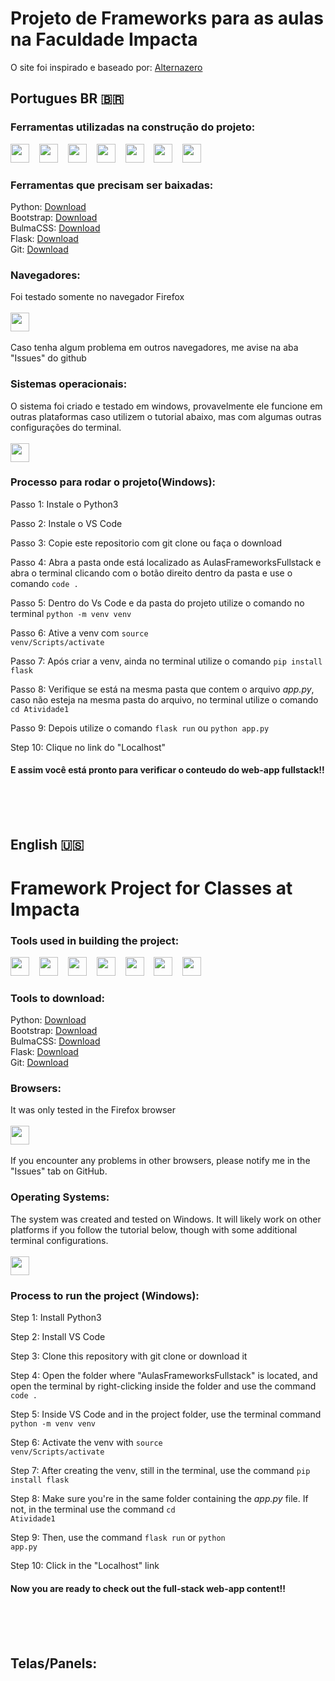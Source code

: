 # Projeto de Frameworks para as aulas na Faculdade Impacta
O site foi inspirado e baseado por: <a href="https://www.alternazero.com/">Alternazero</a>

## Portugues BR 🇧🇷

### Ferramentas utilizadas na construção do projeto:

<div>
    <img src="https://cdn.jsdelivr.net/gh/devicons/devicon@latest/icons/bulma/bulma-plain.svg" height="30" >
    <img width="8"/>
  <img src="https://cdn.jsdelivr.net/gh/devicons/devicon@latest/icons/python/python-original.svg" height="30" >
    <img width="8"/>
  <img src="https://cdn.jsdelivr.net/gh/devicons/devicon@latest/icons/flask/flask-original.svg" height="30" >
    <img width="8"/>
  <img src="https://cdn.jsdelivr.net/gh/devicons/devicon@latest/icons/bootstrap/bootstrap-original.svg" height="30" >
    <img width="8"/>
  <img src="https://cdn.jsdelivr.net/gh/devicons/devicon@latest/icons/javascript/javascript-original.svg" height="30" >
    <img width="8"/>
  <img src="https://cdn.jsdelivr.net/gh/devicons/devicon@latest/icons/html5/html5-original.svg" height="30" >
    <img width="8"/>
  <img src="https://cdn.jsdelivr.net/gh/devicons/devicon@latest/icons/css3/css3-original.svg" height="30" >
    <img width="8"/>
</div>

### Ferramentas que precisam ser baixadas:

Python: <a href="https://www.python.org/downloads/">Download</a><br>
Bootstrap: <a href="https://getbootstrap.com/">Download</a><br>
BulmaCSS: <a href="https://bulma.io/">Download</a><br>
Flask: <a href="https://flask.palletsprojects.com/en/3.0.x/">Download</a><br>
Git: <a href="https://git-scm.com/downloads">Download</a><br>

### Navegadores:
Foi testado somente no navegador Firefox <br><br><img src="https://cdn.jsdelivr.net/gh/devicons/devicon@latest/icons/firefox/firefox-plain.svg" height="30" /><br><br>
Caso tenha algum problema em outros navegadores, me avise na aba "Issues" do github

### Sistemas operacionais:
O sistema foi criado e testado em windows, provavelmente ele funcione em outras plataformas caso utilizem o tutorial abaixo, mas com algumas outras configurações do terminal.<br><br> <img src="https://cdn.jsdelivr.net/gh/devicons/devicon@latest/icons/windows11/windows11-original.svg" height="30"/>

### Processo para rodar o projeto(Windows):

Passo 1: Instale o Python3

Passo 2: Instale o VS Code

Passo 3: Copie este repositorio com git clone ou faça o download

Passo 4: Abra a pasta onde está localizado as AulasFrameworksFullstack e abra o terminal clicando com o botão direito dentro da pasta e use o comando <code>code .</code>

Passo 5: Dentro do Vs Code e da pasta do projeto utilize o comando no terminal <code>python -m venv venv</code>

Passo 6: Ative a venv com <code>source venv/Scripts/activate</code>

Passo 7: Após criar a venv, ainda no terminal utilize o comando <code>pip install flask</code>

Passo 8: Verifique se está na mesma pasta que contem o arquivo *app.py*, caso não esteja na mesma pasta do arquivo, no terminal utilize o comando <code>cd Atividade1</code>

Passo 9: Depois utilize o comando <code>flask run</code> ou <code>python app.py</code>

Step 10: Clique no link do "Localhost" </code>

#### E assim você está pronto para verificar o conteudo do web-app fullstack!!
<br><br><br>


## English 🇺🇸

# Framework Project for Classes at Impacta

### Tools used in building the project:

<div>
    <img src="https://cdn.jsdelivr.net/gh/devicons/devicon@latest/icons/bulma/bulma-plain.svg" height="30" >
    <img width="8"/>
    <img src="https://cdn.jsdelivr.net/gh/devicons/devicon@latest/icons/python/python-original.svg" height="30" >
    <img width="8"/>
    <img src="https://cdn.jsdelivr.net/gh/devicons/devicon@latest/icons/flask/flask-original.svg" height="30" >
    <img width="8"/>
    <img src="https://cdn.jsdelivr.net/gh/devicons/devicon@latest/icons/bootstrap/bootstrap-original.svg" height="30" >
    <img width="8"/>
    <img src="https://cdn.jsdelivr.net/gh/devicons/devicon@latest/icons/javascript/javascript-original.svg" height="30" >
    <img width="8"/>
    <img src="https://cdn.jsdelivr.net/gh/devicons/devicon@latest/icons/html5/html5-original.svg" height="30" >
    <img width="8"/>
    <img src="https://cdn.jsdelivr.net/gh/devicons/devicon@latest/icons/css3/css3-original.svg" height="30" >
    <img width="8"/>
</div>

### Tools to download:

Python: <a href="https://www.python.org/downloads/">Download</a><br>
Bootstrap: <a href="https://getbootstrap.com/">Download</a><br>
BulmaCSS: <a href="https://bulma.io/">Download</a><br>
Flask: <a href="https://flask.palletsprojects.com/en/3.0.x/">Download</a><br>
Git: <a href="https://git-scm.com/downloads">Download</a><br>

### Browsers:
It was only tested in the Firefox browser<br><br><img src="https://cdn.jsdelivr.net/gh/devicons/devicon@latest/icons/firefox/firefox-plain.svg" height="30" /><br><br>
If you encounter any problems in other browsers, please notify me in the "Issues" tab on GitHub.

### Operating Systems:
The system was created and tested on Windows. It will likely work on other platforms if you follow the tutorial below, though with some additional terminal configurations.<br><br> <img src="https://cdn.jsdelivr.net/gh/devicons/devicon@latest/icons/windows11/windows11-original.svg" height="30"/>

### Process to run the project (Windows):

Step 1: Install Python3

Step 2: Install VS Code

Step 3: Clone this repository with git clone or download it

Step 4: Open the folder where "AulasFrameworksFullstack" is located, and open the terminal by right-clicking inside the folder and use the command <code>code .</code>

Step 5: Inside VS Code and in the project folder, use the terminal command <code>python -m venv venv</code>

Step 6: Activate the venv with <code>source venv/Scripts/activate</code>

Step 7: After creating the venv, still in the terminal, use the command <code>pip install flask</code>

Step 8: Make sure you're in the same folder containing the *app.py* file. If not, in the terminal use the command <code>cd Atividade1</code>

Step 9: Then, use the command <code>flask run</code> or <code>python app.py</code>

Step 10: Click in the "Localhost" link</code>

#### Now you are ready to check out the full-stack web-app content!!



<br><br><br>


## Telas/Panels:

<div>
  
</div>
